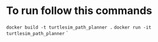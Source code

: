 # To run follow this commands 

`docker build -t turtlesim_path_planner .`
`docker run -it turtlesim_path_planner`
`
